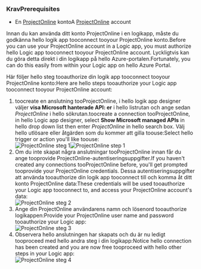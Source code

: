 ### <a name="prerequisites"></a><span data-ttu-id="18d7c-101">Krav</span><span class="sxs-lookup"><span data-stu-id="18d7c-101">Prerequisites</span></span>
* <span data-ttu-id="18d7c-102">En [ProjectOnline](https://products.office.com/Project/project-online-with-project-for-office-365) konto</span><span class="sxs-lookup"><span data-stu-id="18d7c-102">A [ProjectOnline](https://products.office.com/Project/project-online-with-project-for-office-365) account</span></span> 

<span data-ttu-id="18d7c-103">Innan du kan använda ditt konto ProjectOnline i en logikapp, måste du godkänna hello logik app tooconnect tooyour ProjectOnline konto.</span><span class="sxs-lookup"><span data-stu-id="18d7c-103">Before you can use your ProjectOnline account in a Logic app, you must authorize hello Logic app tooconnect tooyour ProjectOnline account.</span></span> <span data-ttu-id="18d7c-104">Lyckligtvis kan du göra detta direkt i din logikapp på hello Azure-portalen.</span><span class="sxs-lookup"><span data-stu-id="18d7c-104">Fortunately, you can do this easily from within your Logic app on hello Azure Portal.</span></span> 

<span data-ttu-id="18d7c-105">Här följer hello steg tooauthorize din logik app tooconnect tooyour ProjectOnline konto:</span><span class="sxs-lookup"><span data-stu-id="18d7c-105">Here are hello steps tooauthorize your Logic app tooconnect tooyour ProjectOnline account:</span></span>

1. <span data-ttu-id="18d7c-106">toocreate en anslutning tooProjectOnline, i hello logik app designer väljer **visa Microsoft hanterade API: er** i hello listrutan och ange sedan *ProjectOnline* i hello sökrutan.</span><span class="sxs-lookup"><span data-stu-id="18d7c-106">toocreate a connection tooProjectOnline, in hello Logic app designer, select **Show Microsoft managed APIs** in hello drop down list then enter *ProjectOnline* in hello search box.</span></span> <span data-ttu-id="18d7c-107">Välj hello utlösare eller åtgärden som du kommer att gilla toouse:</span><span class="sxs-lookup"><span data-stu-id="18d7c-107">Select hello trigger or action you'll like toouse:</span></span>  
   <span data-ttu-id="18d7c-108">![ProjectOnline steg 1](./media/connectors-create-api-projectonline/projectonline-1.png)</span><span class="sxs-lookup"><span data-stu-id="18d7c-108">![ProjectOnline step 1](./media/connectors-create-api-projectonline/projectonline-1.png)</span></span>
2. <span data-ttu-id="18d7c-109">Om du inte skapat några anslutningar tooProjectOnline innan får du ange tooprovide ProjectOnline-autentiseringsuppgifter.</span><span class="sxs-lookup"><span data-stu-id="18d7c-109">If you haven't created any connections tooProjectOnline before, you'll get prompted tooprovide your ProjectOnline credentials.</span></span> <span data-ttu-id="18d7c-110">Dessa autentiseringsuppgifter att använda tooauthorize din logik app tooconnect till och komma åt ditt konto ProjectOnline data:</span><span class="sxs-lookup"><span data-stu-id="18d7c-110">These credentials will be used tooauthorize your Logic app tooconnect to, and access your ProjectOnline account's data:</span></span>  
   ![ProjectOnline steg 2](./media/connectors-create-api-projectonline/projectonline-2.png)
3. <span data-ttu-id="18d7c-112">Ange din ProjectOnline användarens namn och lösenord tooauthorize logikappen:</span><span class="sxs-lookup"><span data-stu-id="18d7c-112">Provide your ProjectOnline user name and password tooauthorize your Logic app:</span></span>  
   ![ProjectOnline steg 3](./media/connectors-create-api-projectonline/projectonline-3.png)   
4. <span data-ttu-id="18d7c-114">Observera hello anslutningen har skapats och du är nu ledigt tooproceed med hello andra steg i din logikapp:</span><span class="sxs-lookup"><span data-stu-id="18d7c-114">Notice hello connection has been created and you are now free tooproceed with hello other steps in your Logic app:</span></span>  
   ![ProjectOnline steg 4](./media/connectors-create-api-projectonline/projectonline-4.png)   

